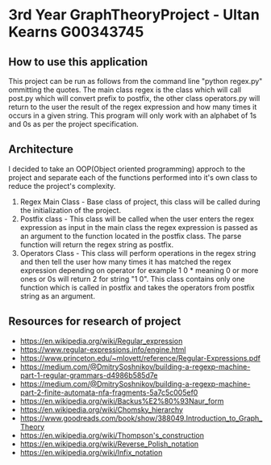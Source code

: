#  3rd Year GraphTheoryProject - Ultan Kearns G00343745
## How to use this application
This project can be run as follows from the command line "python regex.py" ommitting the quotes.
The main class regex is the class which will call post.py which will convert prefix to postfix,
the other class operators.py will return to the user the result of the regex expression and how many
times it occurs in a given string.  This program will only work with an alphabet of 1s and 0s as per the 
project specification.
## Architecture
I decided to take an OOP(Object oriented programming) approch to the project and separate each of the 
functions performed into it's own class to reduce the project's complexity.

1. Regex Main Class - Base class of project, this class will be called during the initialization of the project.
2. Postfix class - This class will be called when the user enters the regex expression as input in the main class
the regex expression is passed as an argument to the function located in the postfix class.  The parse function
will return the regex string as postfix.
3. Operators Class - This class will perform operations in the regex string and then tell the user how many times it 
has matched the regex expression depending on operator for example 1 0 * meaning 0 or more ones or 0s will return 2 for string
"1 0". This class contains only one function which is called in postfix and takes the operators from postfix string as an argument.


## Resources for research of project
+ https://en.wikipedia.org/wiki/Regular_expression
+ https://www.regular-expressions.info/engine.html
+ https://www.princeton.edu/~mlovett/reference/Regular-Expressions.pdf
+ https://medium.com/@DmitrySoshnikov/building-a-regexp-machine-part-1-regular-grammars-d4986b585d7e
+ https://medium.com/@DmitrySoshnikov/building-a-regexp-machine-part-2-finite-automata-nfa-fragments-5a7c5c005ef0
+ https://en.wikipedia.org/wiki/Backus%E2%80%93Naur_form
+ https://en.wikipedia.org/wiki/Chomsky_hierarchy
+ https://www.goodreads.com/book/show/388049.Introduction_to_Graph_Theory
+ https://en.wikipedia.org/wiki/Thompson's_construction 
+ https://en.wikipedia.org/wiki/Reverse_Polish_notation
+ https://en.wikipedia.org/wiki/Infix_notation